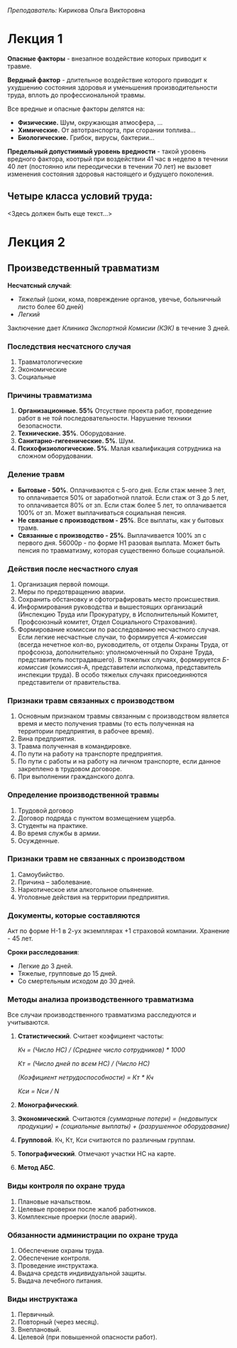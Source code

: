 _Преподаватель:_ Кирикова Ольга Викторовна

# Лекция 1

__Опасные факторы__ - внезапное воздействие которых приводит к травме.

__Вердный фактор__ - длительное воздействие которого приводит к ухудшению состояния здоровья и уменьшения производительности труда, вплоть до профессиональной травмы.

Все вредные и опасные факторы делятся на:
- __Физические.__ Шум, окружающая атмосфера, ...
- __Химические.__ От автотранспорта, при сгорании топлива...
- __Биологические.__ Грибок, вирусы, бактерии...

__Предельный допустиимый уровень вредности__ - такой уровень вредного фактора, коотрый при воздействии 41 час в неделю в течении 40 лет (постоянно или переодически в течении 70 лет) не вызовет изменения состояния здоровья настоящего и будущего поколения.

Четыре класса условий труда:
-
<Здесь должен быть еще текст...>

# Лекция 2
## Произведственный травматизм

__Несчатсный случай__:
- _Тяжелый_ (шоки, кома, повреждение органов, увечье, больничный листо более 60 дней)
- _Легкий_

Заключение дает _Клиника Экспортной Комисии (КЭК)_ в течение 3 дней.

### Последствия несчатсного случая
1. Травматологические
2. Экономические
3. Социальные

### Причины травматизма
1. __Организационные. 55%__ Отсуствие проекта работ, проведение работ в не той последовательности. Нарушение техники безопасности.
2. __Технические. 35%__. Оборудование.
3. __Санитарно-гигеенические. 5%__. Шум.
4. __Психофизиологические. 5%__. Малая квалификация сотрудника на сложном оборудовании.

### Деление травм
- __Бытовые - 50%__. Оплачиваются с 5-ого дня. Если стаж менее 3 лет, то оплачивается 50% от заработной платой. Если стаж от 3 до 5 лет, то оплачивается 80% от зп. Если стаж более 5 лет, то оплачивается 100% от зп. Может выплачиваться социальная пенсия.
- __Не связаные с производством - 25%__. Все выплаты, как у бытовых трамв.
- __Связанные с производство - 25%__. Выплачивается 100% зп с первого дня. 56000р - по форме H1 разовая выплата. Может быть пенсия по травматизму, которая существенно больше социальной.

### Действия после несчастного слуая
1. Организация первой помощи.
2. Меры по предотвращению аварии.
3. Сохранить обстановку и сфотографировать место происшествия.
4. Информирования руководства и вышестоящих организаций (Инспекцию Труда или Прокуратуру, в Исполнительный Комитет, Профсоюзный комитет, Отдел Социального Страхования).
5. Формирование комиссии по расследованию несчастного случая. Если легкие несчастные случаи, то формируется _А-комиссия_ (всегда нечетное кол-во, руководитель, от отделы Охраны Труда, от профсоюза, дополнительно: уполномоченный по Охране Труда, представитель пострадавшего). В тяжелых случаях, формируется _Б-комиссия_ (комиссия-А, представители исполкома, представитель инспекции труда). В особо тяжелых случаях присоединяются представители от правительства.

### Признаки травм связанных с производством
1. Основным признаком травмы связанным с производством является время и место получения травмы (то есть полученная на территории предприятия, в рабочее время).
2. Вина предприятия.
3. Травма полученная в командировке.
4. По пути на работу на транспорте предприятия.
5. По пути с работы и на работу на личном транспорте, если данное закреплено в трудовом договоре.
6. При выполнении гражданского долга.

### Определение производственной травмы
1. Трудовой договор
2. Договор подряда с пунктом возмещением ущерба.
3. Студенты на практике.
4. Во время службы в армии.
5. Осужденные.

### Признаки травм не связанных с производством
1. Самоубийство.
2. Причина – заболевание.
3. Наркотическое или алкогольное опьянение.
4. Уголовные действия на территории предприятия.

### Документы, которые составляются
Акт по форме Н-1 в 2-ух экземплярах +1 страховой компании. Хранение - 45 лет.

__Сроки расследования__:
- Легкие до 3 дней.
- Тяжелые, групповые до 15 дней.
- Со смертельным исходом до 30 дней.

### Методы анализа производственного травматизма
Все случаи производственного травматизма расследуются и учитываются.

1. __Статистический__. Считает коэфициент частоты:

    _Кч = (Число НС) / (Среднее число сотрудников) * 1000_

    _Кт = (Число дней по всем НС) / (Число НС)_

    _(Коэфициент нетрудоспособности) = Кт * Кч_

    _Кси = Nси / N_

2. __Монографический__.
3. __Экономический__. Считаются _(суммарные потери) = (недовыпуск продукции) + (социальные выплаты) + (разрушенное оборудование)_
4. __Групповой__. Кч, Кт, Кси считаются по различным группам.
5. __Топографический__. Отмечают участки НС на карте.
6. __Метод АБС__.

### Виды контроля по охране труда
1. Плановые начальством.
2. Целевые проверки после жалоб работников.
3. Комплексные проерки (после аварий).

### Обязанности администрации по охране труда
1. Обеспечение охраны труда.
2. Обеспечение контроля.
3. Проведение инструктажа.
4. Выдача средств индивидуальной защиты.
5. Выдача лечебного питания.

### Виды инструктажа
1. Первичный.
2. Повторный (через месяц).
3. Внеплановый.
4. Целевой (при повышенной опасности работ).
